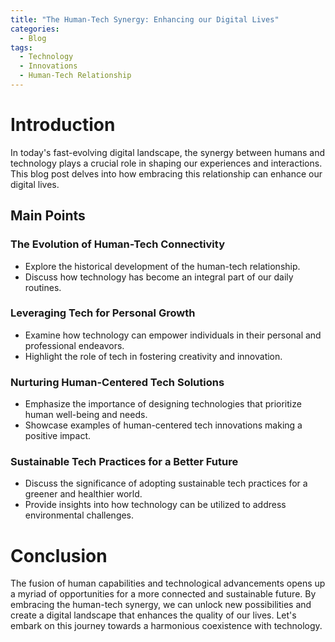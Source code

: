 ```yaml
---
title: "The Human-Tech Synergy: Enhancing our Digital Lives"
categories:
  - Blog
tags:
  - Technology
  - Innovations
  - Human-Tech Relationship
---
```


# Introduction
In today's fast-evolving digital landscape, the synergy between humans and technology plays a crucial role in shaping our experiences and interactions. This blog post delves into how embracing this relationship can enhance our digital lives.

## Main Points
### The Evolution of Human-Tech Connectivity
- Explore the historical development of the human-tech relationship.
- Discuss how technology has become an integral part of our daily routines.

### Leveraging Tech for Personal Growth
- Examine how technology can empower individuals in their personal and professional endeavors.
- Highlight the role of tech in fostering creativity and innovation.

### Nurturing Human-Centered Tech Solutions
- Emphasize the importance of designing technologies that prioritize human well-being and needs.
- Showcase examples of human-centered tech innovations making a positive impact.

### Sustainable Tech Practices for a Better Future
- Discuss the significance of adopting sustainable tech practices for a greener and healthier world.
- Provide insights into how technology can be utilized to address environmental challenges.

# Conclusion
The fusion of human capabilities and technological advancements opens up a myriad of opportunities for a more connected and sustainable future. By embracing the human-tech synergy, we can unlock new possibilities and create a digital landscape that enhances the quality of our lives. Let's embark on this journey towards a harmonious coexistence with technology.